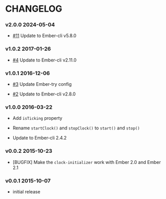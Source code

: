# CHANGELOG

### v2.0.0 2024-05-04

- [#11](https://github.com/lozjackson/ember-clock/pull/11) Update to Ember-cli v5.8.0

### v1.0.2 2017-01-26

- [#4](https://github.com/lozjackson/ember-clock/pull/4) Update to Ember-cli v2.11.0

### v1.0.1 2016-12-06

- [#3](https://github.com/lozjackson/ember-clock/pull/3) Update Ember-try config

- [#2](https://github.com/lozjackson/ember-clock/pull/2) Update to Ember-cli v2.8.0

### v1.0.0 2016-03-22

- Add `isTicking` property

- Rename `startClock()` and `stopClock()` to `start()` and `stop()`

- Update to Ember-cli 2.4.2

### v0.0.2 2015-10-23

- [BUGFIX] Make the `clock-initializer` work with Ember 2.0 and Ember 2.1

### v0.0.1 2015-10-07

- initial release
